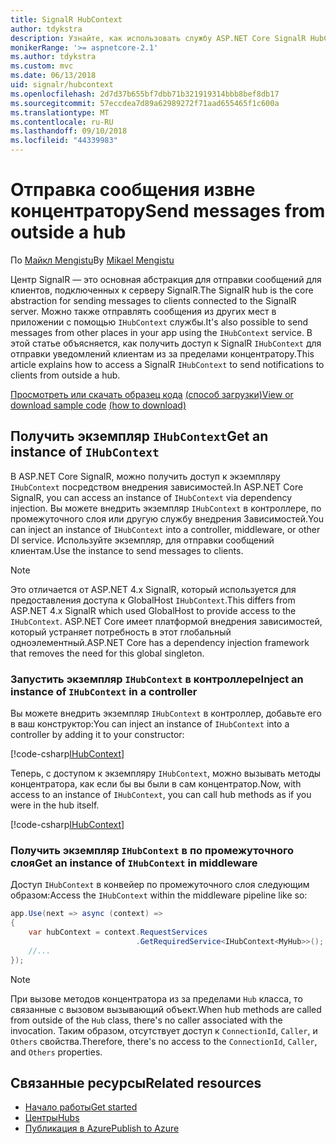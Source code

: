 ```yaml
---
title: SignalR HubContext
author: tdykstra
description: Узнайте, как использовать службу ASP.NET Core SignalR HubContext для отправки уведомлений клиентам из за пределами концентратору.
monikerRange: '>= aspnetcore-2.1'
ms.author: tdykstra
ms.custom: mvc
ms.date: 06/13/2018
uid: signalr/hubcontext
ms.openlocfilehash: 2d7d37b655bf7dbb71b321919314bbb8bef8db17
ms.sourcegitcommit: 57eccdea7d89a62989272f71aad655465f1c600a
ms.translationtype: MT
ms.contentlocale: ru-RU
ms.lasthandoff: 09/10/2018
ms.locfileid: "44339983"
---
```

# <a name="send-messages-from-outside-a-hub"></a><span data-ttu-id="989d6-103">Отправка сообщения извне концентратору</span><span class="sxs-lookup"><span data-stu-id="989d6-103">Send messages from outside a hub</span></span>

<span data-ttu-id="989d6-104">По [Майкл Mengistu](https://twitter.com/MikaelM_12)</span><span class="sxs-lookup"><span data-stu-id="989d6-104">By [Mikael Mengistu](https://twitter.com/MikaelM_12)</span></span>

<span data-ttu-id="989d6-105">Центр SignalR — это основная абстракция для отправки сообщений для клиентов, подключенных к серверу SignalR.</span><span class="sxs-lookup"><span data-stu-id="989d6-105">The SignalR hub is the core abstraction for sending messages to clients connected to the SignalR server.</span></span> <span data-ttu-id="989d6-106">Можно также отправлять сообщения из других мест в приложении с помощью `IHubContext` службы.</span><span class="sxs-lookup"><span data-stu-id="989d6-106">It's also possible to send messages from other places in your app using the `IHubContext` service.</span></span> <span data-ttu-id="989d6-107">В этой статье объясняется, как получить доступ к SignalR `IHubContext` для отправки уведомлений клиентам из за пределами концентратору.</span><span class="sxs-lookup"><span data-stu-id="989d6-107">This article explains how to access a SignalR `IHubContext` to send notifications to clients from outside a hub.</span></span>

<span data-ttu-id="989d6-108">[Просмотреть или скачать образец кода](https://github.com/aspnet/Docs/tree/master/aspnetcore/signalr/hubcontext/sample/) [(способ загрузки)](xref:tutorials/index#how-to-download-a-sample)</span><span class="sxs-lookup"><span data-stu-id="989d6-108">[View or download sample code](https://github.com/aspnet/Docs/tree/master/aspnetcore/signalr/hubcontext/sample/) [(how to download)](xref:tutorials/index#how-to-download-a-sample)</span></span>

## <a name="get-an-instance-of-ihubcontext"></a><span data-ttu-id="989d6-109">Получить экземпляр `IHubContext`</span><span class="sxs-lookup"><span data-stu-id="989d6-109">Get an instance of `IHubContext`</span></span>

<span data-ttu-id="989d6-110">В ASP.NET Core SignalR, можно получить доступ к экземпляру `IHubContext` посредством внедрения зависимостей.</span><span class="sxs-lookup"><span data-stu-id="989d6-110">In ASP.NET Core SignalR, you can access an instance of `IHubContext` via dependency injection.</span></span> <span data-ttu-id="989d6-111">Вы можете внедрить экземпляр `IHubContext` в контроллере, по промежуточного слоя или другую службу внедрения Зависимостей.</span><span class="sxs-lookup"><span data-stu-id="989d6-111">You can inject an instance of `IHubContext` into a controller, middleware, or other DI service.</span></span> <span data-ttu-id="989d6-112">Используйте экземпляр, для отправки сообщений клиентам.</span><span class="sxs-lookup"><span data-stu-id="989d6-112">Use the instance to send messages to clients.</span></span>

> [!NOTE]
> <span data-ttu-id="989d6-113">Это отличается от ASP.NET 4.x SignalR, который используется для предоставления доступа к GlobalHost `IHubContext`.</span><span class="sxs-lookup"><span data-stu-id="989d6-113">This differs from ASP.NET 4.x SignalR which used GlobalHost to provide access to the `IHubContext`.</span></span> <span data-ttu-id="989d6-114">ASP.NET Core имеет платформой внедрения зависимостей, который устраняет потребность в этот глобальный одноэлементный.</span><span class="sxs-lookup"><span data-stu-id="989d6-114">ASP.NET Core has a dependency injection framework that removes the need for this global singleton.</span></span>

### <a name="inject-an-instance-of-ihubcontext-in-a-controller"></a><span data-ttu-id="989d6-115">Запустить экземпляр `IHubContext` в контроллере</span><span class="sxs-lookup"><span data-stu-id="989d6-115">Inject an instance of `IHubContext` in a controller</span></span>

<span data-ttu-id="989d6-116">Вы можете внедрить экземпляр `IHubContext` в контроллер, добавьте его в ваш конструктор:</span><span class="sxs-lookup"><span data-stu-id="989d6-116">You can inject an instance of `IHubContext` into a controller by adding it to your constructor:</span></span>

[!code-csharp[IHubContext](hubcontext/sample/Controllers/HomeController.cs?range=12-19,57)]

<span data-ttu-id="989d6-117">Теперь, с доступом к экземпляру `IHubContext`, можно вызывать методы концентратора, как если бы вы были в сам концентратор.</span><span class="sxs-lookup"><span data-stu-id="989d6-117">Now, with access to an instance of `IHubContext`, you can call hub methods as if you were in the hub itself.</span></span>

[!code-csharp[IHubContext](hubcontext/sample/Controllers/HomeController.cs?range=21-25)]

### <a name="get-an-instance-of-ihubcontext-in-middleware"></a><span data-ttu-id="989d6-118">Получить экземпляр `IHubContext` в по промежуточного слоя</span><span class="sxs-lookup"><span data-stu-id="989d6-118">Get an instance of `IHubContext` in middleware</span></span>

<span data-ttu-id="989d6-119">Доступ `IHubContext` в конвейер по промежуточного слоя следующим образом:</span><span class="sxs-lookup"><span data-stu-id="989d6-119">Access the `IHubContext` within the middleware pipeline like so:</span></span>

```csharp
app.Use(next => async (context) =>
{
    var hubContext = context.RequestServices
                            .GetRequiredService<IHubContext<MyHub>>();
    //...
});
```

> [!NOTE]
> <span data-ttu-id="989d6-120">При вызове методов концентратора из за пределами `Hub` класса, то связанные с вызовом вызывающий объект.</span><span class="sxs-lookup"><span data-stu-id="989d6-120">When hub methods are called from outside of the `Hub` class, there's no caller associated with the invocation.</span></span> <span data-ttu-id="989d6-121">Таким образом, отсутствует доступ к `ConnectionId`, `Caller`, и `Others` свойства.</span><span class="sxs-lookup"><span data-stu-id="989d6-121">Therefore, there's no access to the `ConnectionId`, `Caller`, and `Others` properties.</span></span>

## <a name="related-resources"></a><span data-ttu-id="989d6-122">Связанные ресурсы</span><span class="sxs-lookup"><span data-stu-id="989d6-122">Related resources</span></span>

* [<span data-ttu-id="989d6-123">Начало работы</span><span class="sxs-lookup"><span data-stu-id="989d6-123">Get started</span></span>](xref:tutorials/signalr)
* [<span data-ttu-id="989d6-124">Центры</span><span class="sxs-lookup"><span data-stu-id="989d6-124">Hubs</span></span>](xref:signalr/hubs)
* [<span data-ttu-id="989d6-125">Публикация в Azure</span><span class="sxs-lookup"><span data-stu-id="989d6-125">Publish to Azure</span></span>](xref:signalr/publish-to-azure-web-app)
